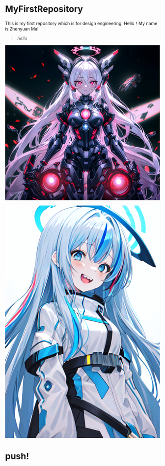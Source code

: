# MyFirstRepository
This is my first repository which is for design engineering.
Hello！My name is Zhenyuan Ma!

> *hello*

![img](/docs/img/ComfyUI_temp_tvyqe_00005_.png)

![img2](/docs/img/ComfyUI_temp_vqhep_00026_.png)

# push!
